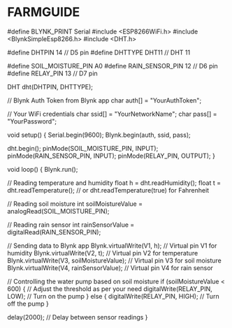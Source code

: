 # FARMGUIDE
#define BLYNK_PRINT Serial
#include <ESP8266WiFi.h>
#include <BlynkSimpleEsp8266.h>
#include <DHT.h>

#define DHTPIN 14 // D5 pin
#define DHTTYPE DHT11 // DHT 11

#define SOIL_MOISTURE_PIN A0
#define RAIN_SENSOR_PIN 12 // D6 pin
#define RELAY_PIN 13 // D7 pin

DHT dht(DHTPIN, DHTTYPE);

// Blynk Auth Token from Blynk app
char auth[] = "YourAuthToken";

// Your WiFi credentials
char ssid[] = "YourNetworkName";
char pass[] = "YourPassword";

void setup()
{
  Serial.begin(9600);
  Blynk.begin(auth, ssid, pass);

  dht.begin();
  pinMode(SOIL_MOISTURE_PIN, INPUT);
  pinMode(RAIN_SENSOR_PIN, INPUT);
  pinMode(RELAY_PIN, OUTPUT);
}

void loop()
{
  Blynk.run();

  // Reading temperature and humidity
  float h = dht.readHumidity();
  float t = dht.readTemperature(); // or dht.readTemperature(true) for Fahrenheit

  // Reading soil moisture
  int soilMoistureValue = analogRead(SOIL_MOISTURE_PIN);

  // Reading rain sensor
  int rainSensorValue = digitalRead(RAIN_SENSOR_PIN);

  // Sending data to Blynk app
  Blynk.virtualWrite(V1, h); // Virtual pin V1 for humidity
  Blynk.virtualWrite(V2, t); // Virtual pin V2 for temperature
  Blynk.virtualWrite(V3, soilMoistureValue); // Virtual pin V3 for soil moisture
  Blynk.virtualWrite(V4, rainSensorValue); // Virtual pin V4 for rain sensor

  // Controlling the water pump based on soil moisture
  if (soilMoistureValue < 600) { // Adjust the threshold as per your need
    digitalWrite(RELAY_PIN, LOW); // Turn on the pump
  } else {
    digitalWrite(RELAY_PIN, HIGH); // Turn off the pump
  }

  delay(2000); // Delay between sensor readings
}
